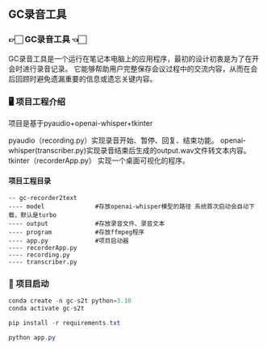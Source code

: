 ## GC录音工具


### 👉🏻 GC录音工具 👈🏻
GC录音工具是一个运行在笔记本电脑上的应用程序，最初的设计初衷是为了在开会时进行录音记录。
它能够帮助用户完整保存会议过程中的交流内容，从而在会后回顾时避免遗漏重要的信息或遗忘关键内容。

### 🖥️ 项目工程介绍
项目是基于pyaudio+openai-whisper+tkinter

pyaudio（recording.py）实现录音开始、暂停、回复、结束功能。
openai-whisper(transcriber.py)实现录音结束后生成的output.wav文件转文本内容。
tkinter（recorderApp.py） 实现一个桌面可视化的程序。

#### 项目工程目录
```
-- gc-recorder2text
---- model              #存放openai-whisper模型的路径 系统首次启动会自动下载，默认是turbo
---- output             #存放录音文件、录音文本
---- program            #存放ffmpeg程序
---- app.py             #项目启动器
---- recorderApp.py
---- recording.py
---- transcriber.py
```

### 📣 项目启动

```java
conda create -n gc-s2t python=3.10
conda activate gc-s2t

pip install -r requirements.txt

python app.py

```

